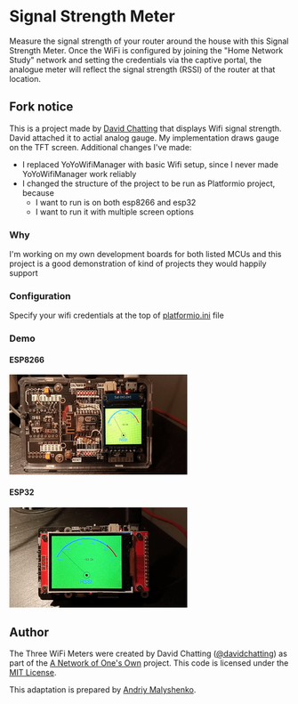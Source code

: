 # Signal Strength Meter

Measure the signal strength of your router around the house with this Signal Strength Meter. Once the WiFi is configured by joining the "Home Network Study" network and setting the credentials via the captive portal, the analogue meter will reflect the signal strength (RSSI) of the router at that location.

## Fork notice

This is a project made by [David Chatting](https://github.com/davidchatting/ThreeWiFiMeters) that displays Wifi signal strength. David attached it to actial analog gauge. My implementation draws gauge on the TFT screen. Additional changes I've made:

- I replaced YoYoWifiManager with basic Wifi setup, since I never made YoYoWifiManager work reliably
- I changed the structure of the project to be run as Platformio project, because
  - I want to run is on both esp8266 and esp32
  - I want to run it with multiple screen options
 
### Why

I'm working on my own development boards for both listed MCUs and this project is a good demonstration of kind of projects they would happily support

### Configuration

Specify your wifi credentials at the top of [platformio.ini](/platformio.ini) file

### Demo

#### ESP8266

![esp8266](doc/demo/VID_20211225_224932.gif)

#### ESP32

![esp32](doc/demo/VID_20211225_225037.gif)


## Author

The Three WiFi Meters were created by David Chatting ([@davidchatting](https://twitter.com/davidchatting)) as part of the [A Network of One's Own](http://davidchatting.com/nooo/) project. This code is licensed under the [MIT License](LICENSE.txt).

This adaptation is prepared by [Andriy Malyshenko](https://github.com/anabolyc).
